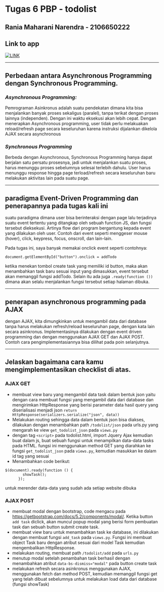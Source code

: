 # Tugas 6 PBP - todolist
## Rania Maharani Narendra - 2106650222

## **Link to app**
[![LINK](https://img.shields.io/badge/-Itemmate-8A2BE2?style=for-the-badge&logoColor=blueviolet)](https://itemmate.herokuapp.com/todolist)


<hr>

## **Perbedaan antara Asynchronous Programming dengan Synchronous Programming.**

### *Asynchronous Programming:*
Pemrograman Asinkronus adalah suatu pendekatan dimana kita bisa menjalankan banyak proses sekaligus (paralel), tanpa terikat dengan proses lainnya (independen). Dengan ini waktu eksekusi akan lebih cepat. Dengan menerapkan Asynchronous programming, user tidak perlu melakuakan reload/refresh page secara keseluruhan karena instruksi dijalankan dikelola AJAX secara asynchronous

### *Synchronous Programming*
Berbeda dengan Asynchronous, Synchronous Programming hanya dapat berjalan satu persatu prosesnya, jadi untuk menjalankan suatu proses, harus menunggu proses sebelumnya selesai terlebih dahulu. User harus menunggu response hingga page terload/refresh secara keseluruhan baru melakukan aktivitas lain pada suatu page.


<hr>


## **paradigma Event-Driven Programming dan penerapannya pada tugas kali ini**
suatu paradigma dimana user bisa berinteraksi dengan page lalu terjadinya suatu event tertentu yang ditangkap oleh sebuah function JS, dan fungsi tersebut dieksekusi. Artinya flow dari program bergantung kepada event yang dilakukan oleh user. Contoh dari event seperti menggeser mouse (hover), click, keypress, focus, onscroll, dan lain-lain.

Pada tugas ini, saya banyak memakai onclick event seperti contohnya:
```
document.getElementById("button").onclick = addTodo
```
ketika menekan tombol create task yang memiliki id button, maka akan menambahkan task baru sesuai input yang dimasukkan, event tersebut akan memanggil fungsi addTodo. Selain itu ada juga `.ready(function ())` dimana akan selalu menjalankan fungsi tersebut setiap halaman dibuka.

<hr>


## **penerapan asynchronous programming pada AJAX**
dengan AJAX, kita dimungkinkan untuk mengambil data dari database tanpa harus melakukan refresh/reload keseluruhan page, dengan kata lain secara asinkronus. Implementasinya dilakukan dengan event driven programming dan dengan menggunakan AJAX GET dan AJAX POST. Contoh cara pengimplementasiannya bisa dilihat pada poin selanjutnya.


<hr>


## **Jelaskan bagaimana cara kamu mengimplementasikan checklist di atas.**
### **AJAX GET**
- membuat view baru yang mengambil data task dalam bentuk json yaitu dengan cara membuat fungsi yang mengambil data dari database dan mengirimkan HttpResponse yang berisi parameter data hasil query yang diserialisasi menjadi json `return HttpResponse(serializers.serialize("json", data))`
- Melakukan routing sehingga data dalam bentuk json bisa diakses, dilakukan dengan menambahkan path `/todolist/json` pada urls.py yang mengarah ke view `get_todolist_json` pada `views.py`
- dengan tag `<script>` pada todolist.html, import Jquery Ajax kemudian buat dalam js, buat sebuah fungsi untuk menampilkan data-data tasks pada HTML. fungsi ini menggunakan method GET yang diarahkan ke fungsi `get_todolist_json` pada `views.py`, kemudian masukkan ke dalam id tag yang sesuai
- Menambahkan code berikut:
```
$(document).ready(function () {
        showTask();
      }); 
```
untuk merender data-data yang sudah ada setiap website dibuka

### **AJAX POST**
- membuat modal dengan bootstrap, code mengacu pada https://getbootstrap.com/docs/5.2/components/modal/. Ketika button `add task` diclick, akan muncul popup modal yang berisi form pembuatan task dan sebuah button submit create task.
- membuat view baru untuk menambahkan task ke database, ini dilakukan dengan membuat fungsi `add_task` pada `views.py`. Fungsi ini membuat object Task baru dengan atribut sesuai dari model Task kemudian mengembalikan HttpResponse.
- melakukan routing, membuat path `/todolist/add` pada `urls.py`
- menutup modal setelah penambahan task berhasil dengan menambahkan atribut `data-bs-dismiss="modal"` pada button create task
- melakukan refresh secara asinkronus menggunakan AJAX, menggunakan fetch dan method POST, kemudian memanggil fungsi get yang telah dibuat sebelumnya untuk melakukan load data dari database (fungsi showTask)
